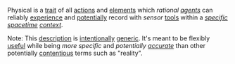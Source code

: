 Physical is a [trait](https://github.com/gcassel/Modular-Organization-Terminology/blob/master/terms/trait.md) of all [actions](https://github.com/gcassel/Modular-Organization-Terminology/blob/master/terms/action.md) and [elements](https://github.com/gcassel/Modular-Organization-Terminology/blob/master/terms/element.md) which *rational [agents](https://github.com/gcassel/Modular-Organization-Terminology/blob/master/terms/agent.md)* can reliably [experience](https://github.com/gcassel/Modular-Organization-Terminology/blob/master/terms/experience.md) and [potentially](https://github.com/gcassel/Modular-Organization-Terminology/blob/master/terms/potential.md) record with *sensor* [tools](https://github.com/gcassel/Modular-Organization-Terminology/blob/master/terms/tool.md) within a *[specific](https://github.com/gcassel/Modular-Organization-Terminology/blob/master/terms/specific.md) [spacetime](https://github.com/gcassel/Modular-Organization-Terminology/blob/master/terms/spacetime.md) [context](https://github.com/gcassel/Modular-Organization-Terminology/blob/master/terms/context.md)*.
 
Note: This [description](https://github.com/gcassel/Modular-Organization-Terminology/blob/master/terms/description.md) is [intentionally](https://github.com/gcassel/Modular-Organization-Terminology/blob/master/terms/intention.md) [generic](https://github.com/gcassel/Modular-Organization-Terminology/blob/master/terms/generic.md).  It's meant to be flexibly [useful](https://github.com/gcassel/Modular-Organization-Terminology/blob/master/terms/use.md) while being *more specific* and *potentially [accurate](https://github.com/gcassel/Modular-Organization-Terminology/blob/master/terms/accuracy.md)* than other potentially [contentious](https://github.com/gcassel/Modular-Organization-Terminology/blob/master/terms/contend.md) terms such as "reality".
